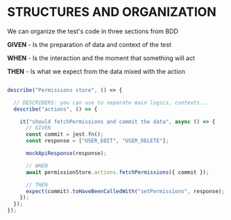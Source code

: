 # STRUCTURES AND ORGANIZATION

We can organize the test's code in three sections from BDD

**GIVEN** - Is the preparation of data and context of the test

**WHEN** - Is the interaction and the moment that something will act

**THEN** - Is what we expect from the data mixed with the action

```js

describe("Permissions store", () => {

  // DESCRIBERS: you can use to separate main logics, contexts...
  describe("actions", () => {

    it("should fetchPermissions and commit the data", async () => {
      // GIVEN
      const commit = jest.fn();
      const response = ["USER_EDIT", "USER_DELETE"];

      mockApiResponse(response);

      // WHEN
      await permissionStore.actions.fetchPermissions({ commit });

      // THEN
      expect(commit).toHaveBeenCalledWith("setPermissions", response);
    });
  });
});
```
